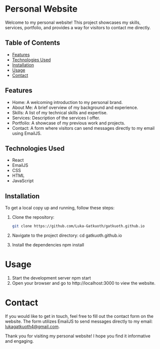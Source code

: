 # Personal Website

Welcome to my personal website! This project showcases my skills, services, portfolio, and provides a way for visitors to contact me directly.

## Table of Contents

- [Features](#features)
- [Technologies Used](#technologies-used)
- [Installation](#installation)
- [Usage](#usage)
- [Contact](#contact)

## Features

- Home: A welcoming introduction to my personal brand.
- About Me: A brief overview of my background and experience.
- Skills: A list of my technical skills and expertise.
- Services: Description of the services I offer.
- Portfolio: A showcase of my previous work and projects.
- Contact: A form where visitors can send messages directly to my email using EmailJS.

## Technologies Used

- React
- EmailJS
- CSS
- HTML
- JavaScript

## Installation

To get a local copy up and running, follow these steps:

1. Clone the repository:
   ```bash
   git clone https://github.com/Luka-Gatkuoth/gatkuoth.github.io
   ```
2. Navigate to the project directory:
   cd gatkuoth.github.io

3. Install the dependencies
   npm install

# Usage

1. Start the development server
   npm start
2. Open your browser and go to http://localhost:3000 to view the website.

# Contact

If you would like to get in touch, feel free to fill out the contact form on the website. The form utilizes EmailJS to send messages directly to my email: lukagatkuoth4@gmail.com.

Thank you for visiting my personal website! I hope you find it informative and engaging.
